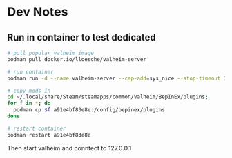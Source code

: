 # Dev Notes

## Run in container to test dedicated

```sh
# pull popular valheim image
podman pull docker.io/lloesche/valheim-server

# run container
podman run -d --name valheim-server --cap-add=sys_nice --stop-timeout 120 -p 2456-2457:2456-2457/udp -v $HOME/valheim-server/config:/config -v $HOME/valheim-server/data:/opt/valheim -e SERVER_NAME="My Server" -e WORLD_NAME="podmantest" -e SERVER_PASS="secret" -e BEPINEX="true" lloesche/valheim-server

# copy mods in
cd ~/.local/share/Steam/steamapps/common/Valheim/BepInEx/plugins;
for f in *; do
  podman cp $f a91e4bf83e8e:/config/bepinex/plugins
done

# restart container
podman restart a91e4bf83e8e
```

Then start valheim and conntect to 127.0.0.1